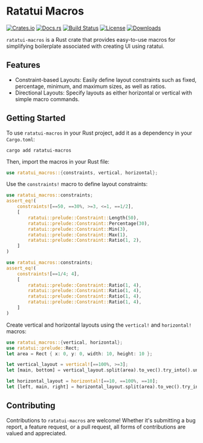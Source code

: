 # Ratatui Macros

[![Crates.io](https://img.shields.io/crates/v/ratatui-macros)](https://crates.io/crates/ratatui-macros)
[![Docs.rs](https://docs.rs/ratatui-macros/badge.svg)](https://docs.rs/ratatui-macros)
[![Build Status](https://github.com/kdheepak/ratatui-macros/actions/workflows/ci.yml/badge.svg)](https://github.com/kdheepak/ratatui-macros/actions)
[![License](https://img.shields.io/crates/l/ratatui-macros)](https://crates.io/crates/ratatui-macros#license)
[![Downloads](https://img.shields.io/crates/d/ratatui-macros)](https://crates.io/crates/ratatui-macros)

`ratatui-macros` is a Rust crate that provides easy-to-use macros for simplifying boilerplate
associated with creating UI using ratatui.

## Features

- Constraint-based Layouts: Easily define layout constraints such as fixed, percentage, minimum, and
  maximum sizes, as well as ratios.
- Directional Layouts: Specify layouts as either horizontal or vertical with simple macro commands.

## Getting Started

To use `ratatui-macros` in your Rust project, add it as a dependency in your `Cargo.toml`:

```shell
cargo add ratatui-macros
```

Then, import the macros in your Rust file:

```rust
use ratatui_macros::{constraints, vertical, horizontal};
```

Use the `constraints!` macro to define layout constraints:

```rust
use ratatui_macros::constraints;
assert_eq!(
    constraints![==50, ==30%, >=3, <=1, ==1/2],
    [
        ratatui::prelude::Constraint::Length(50),
        ratatui::prelude::Constraint::Percentage(30),
        ratatui::prelude::Constraint::Min(3),
        ratatui::prelude::Constraint::Max(1),
        ratatui::prelude::Constraint::Ratio(1, 2),
    ]
)
```

```rust
use ratatui_macros::constraints;
assert_eq!(
    constraints![==1/4; 4],
    [
        ratatui::prelude::Constraint::Ratio(1, 4),
        ratatui::prelude::Constraint::Ratio(1, 4),
        ratatui::prelude::Constraint::Ratio(1, 4),
        ratatui::prelude::Constraint::Ratio(1, 4),
    ]
)
```

Create vertical and horizontal layouts using the `vertical!` and `horizontal!` macros:

```rust
use ratatui_macros::{vertical, horizontal};
use ratatui::prelude::Rect;
let area = Rect { x: 0, y: 0, width: 10, height: 10 };

let vertical_layout = vertical![==100%, >=3];
let [main, bottom] = vertical_layout.split(area).to_vec().try_into().unwrap();

let horizontal_layout = horizontal![==10, ==100%, ==10];
let [left, main, right] = horizontal_layout.split(area).to_vec().try_into().unwrap();
```

## Contributing

Contributions to `ratatui-macros` are welcome! Whether it's submitting a bug report, a feature
request, or a pull request, all forms of contributions are valued and appreciated.
